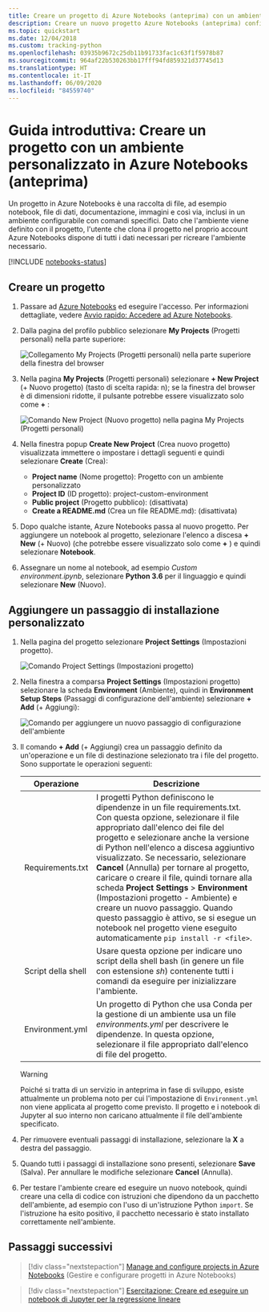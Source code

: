 ```yaml
---
title: Creare un progetto di Azure Notebooks (anteprima) con un ambiente personalizzato
description: Creare un nuovo progetto Azure Notebooks (anteprima) configurato con un set specifico di pacchetti e script di avvio installati.
ms.topic: quickstart
ms.date: 12/04/2018
ms.custom: tracking-python
ms.openlocfilehash: 03935b9672c25db11b91733fac1c63f1f5978b87
ms.sourcegitcommit: 964af22b530263bb17fff94fd859321d37745d13
ms.translationtype: HT
ms.contentlocale: it-IT
ms.lasthandoff: 06/09/2020
ms.locfileid: "84559740"
---
```

# <a name="quickstart-create-a-project-with-a-custom-environment-in-azure-notebooks-preview"></a>Guida introduttiva: Creare un progetto con un ambiente personalizzato in Azure Notebooks (anteprima)

Un progetto in Azure Notebooks è una raccolta di file, ad esempio notebook, file di dati, documentazione, immagini e così via, inclusi in un ambiente configurabile con comandi specifici. Dato che l'ambiente viene definito con il progetto, l'utente che clona il progetto nel proprio account Azure Notebooks dispone di tutti i dati necessari per ricreare l'ambiente necessario.

[!INCLUDE [notebooks-status](../../includes/notebooks-status.md)]

## <a name="create-a-project"></a>Creare un progetto

1. Passare ad [Azure Notebooks](https://notebooks.azure.com) ed eseguire l'accesso. Per informazioni dettagliate, vedere [Avvio rapido: Accedere ad Azure Notebooks](quickstart-sign-in-azure-notebooks.md).

1. Dalla pagina del profilo pubblico selezionare **My Projects** (Progetti personali) nella parte superiore:

    ![Collegamento My Projects (Progetti personali) nella parte superiore della finestra del browser](media/quickstarts/my-projects-link.png)

1. Nella pagina **My Projects** (Progetti personali) selezionare **+ New Project** (+ Nuovo progetto) (tasto di scelta rapida: n); se la finestra del browser è di dimensioni ridotte, il pulsante potrebbe essere visualizzato solo come **+** :

    ![Comando New Project (Nuovo progetto) nella pagina My Projects (Progetti personali)](media/quickstarts/new-project-command.png)

1. Nella finestra popup **Create New Project** (Crea nuovo progetto) visualizzata immettere o impostare i dettagli seguenti e quindi selezionare **Create** (Crea):

    - **Project name** (Nome progetto): Progetto con un ambiente personalizzato
    - **Project ID** (ID progetto): project-custom-environment
    - **Public project** (Progetto pubblico): (disattivata)
    - **Create a README.md** (Crea un file README.md): (disattivata)

1. Dopo qualche istante, Azure Notebooks passa al nuovo progetto. Per aggiungere un notebook al progetto, selezionare l'elenco a discesa **+ New** (+ Nuovo) (che potrebbe essere visualizzato solo come **+** ) e quindi selezionare **Notebook**.

1. Assegnare un nome al notebook, ad esempio *Custom environment.ipynb*, selezionare **Python 3.6** per il linguaggio e quindi selezionare **New** (Nuovo).

## <a name="add-a-custom-setup-step"></a>Aggiungere un passaggio di installazione personalizzato

1. Nella pagina del progetto selezionare **Project Settings** (Impostazioni progetto).

    ![Comando Project Settings (Impostazioni progetto)](media/quickstarts/project-settings-command.png)

1. Nella finestra a comparsa **Project Settings** (Impostazioni progetto) selezionare la scheda **Environment** (Ambiente), quindi in **Environment Setup Steps** (Passaggi di configurazione dell'ambiente) selezionare **+ Add** (+ Aggiungi):

    ![Comando per aggiungere un nuovo passaggio di configurazione dell'ambiente](media/quickstarts/environment-add-command.png)

1. Il comando **+ Add** (+ Aggiungi) crea un passaggio definito da un'operazione e un file di destinazione selezionato tra i file del progetto. Sono supportate le operazioni seguenti:

   | Operazione | Descrizione |
   | --- | --- |
   | Requirements.txt | I progetti Python definiscono le dipendenze in un file requirements.txt. Con questa opzione, selezionare il file appropriato dall'elenco dei file del progetto e selezionare anche la versione di Python nell'elenco a discesa aggiuntivo visualizzato. Se necessario, selezionare **Cancel** (Annulla) per tornare al progetto, caricare o creare il file, quindi tornare alla scheda **Project Settings** > **Environment** (Impostazioni progetto - Ambiente) e creare un nuovo passaggio. Quando questo passaggio è attivo, se si esegue un notebook nel progetto viene eseguito automaticamente `pip install -r <file>`. |
   | Script della shell | Usare questa opzione per indicare uno script della shell bash (in genere un file con estensione *sh*) contenente tutti i comandi da eseguire per inizializzare l'ambiente. |
   | Environment.yml | Un progetto di Python che usa Conda per la gestione di un ambiente usa un file *environments.yml* per descrivere le dipendenze. In questa opzione, selezionare il file appropriato dall'elenco di file del progetto. |

   > [!WARNING]
   > Poiché si tratta di un servizio in anteprima in fase di sviluppo, esiste attualmente un problema noto per cui l'impostazione di `Environment.yml` non viene applicata al progetto come previsto. Il progetto e i notebook di Jupyter al suo interno non caricano attualmente il file dell'ambiente specificato.

1. Per rimuovere eventuali passaggi di installazione, selezionare la **X** a destra del passaggio.

1. Quando tutti i passaggi di installazione sono presenti, selezionare **Save** (Salva). Per annullare le modifiche selezionare **Cancel** (Annulla).

1. Per testare l'ambiente creare ed eseguire un nuovo notebook, quindi creare una cella di codice con istruzioni che dipendono da un pacchetto dell'ambiente, ad esempio con l'uso di un'istruzione Python `import`. Se l'istruzione ha esito positivo, il pacchetto necessario è stato installato correttamente nell'ambiente.

## <a name="next-steps"></a>Passaggi successivi

> [!div class="nextstepaction"]
> [Manage and configure projects in Azure Notebooks](configure-manage-azure-notebooks-projects.md) (Gestire e configurare progetti in Azure Notebooks)

> [!div class="nextstepaction"]
> [Esercitazione: Creare ed eseguire un notebook di Jupyter per la regressione lineare](tutorial-create-run-jupyter-notebook.md)
